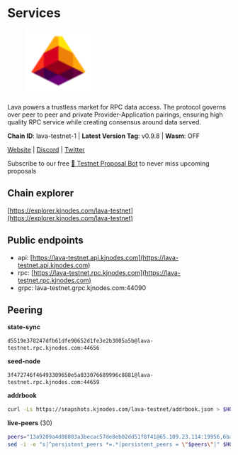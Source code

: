 # Services

<figure><img src="https://raw.githubusercontent.com/kj89/cosmos-images/main/logos/lava.png" width="150" alt=""><figcaption></figcaption></figure>

Lava powers a trustless market for RPC data access. The protocol  governs over peer to peer and private Provider-Application pairings,  ensuring high quality RPC service while creating consensus around data served.

**Chain ID**: lava-testnet-1 | **Latest Version Tag**: v0.9.8 | **Wasm**: OFF

[Website](https://lavanet.xyz) | [Discord](https://discord.com/invite/Tbk5NxTCdA) | [Twitter](https://twitter.com/lavanetxyz)



Subscribe to our free [🤖 Testnet Proposal Bot](https://t.me/kjnodes_testnet_proposal_bot) to never miss upcoming proposals


## Chain explorer
[https://explorer.kjnodes.com/lava-testnet](https://explorer.kjnodes.com/lava-testnet)

## Public endpoints

* api: [https://lava-testnet.api.kjnodes.com](https://lava-testnet.api.kjnodes.com)
* rpc: [https://lava-testnet.rpc.kjnodes.com](https://lava-testnet.rpc.kjnodes.com)
* grpc: lava-testnet.grpc.kjnodes.com:44090

## Peering

**state-sync**

```text
d5519e378247dfb61dfe90652d1fe3e2b3005a5b@lava-testnet.rpc.kjnodes.com:44656
```

**seed-node**

```text
3f472746f46493309650e5a033076689996c8881@lava-testnet.rpc.kjnodes.com:44659
```

**addrbook**
```bash
curl -Ls https://snapshots.kjnodes.com/lava-testnet/addrbook.json > $HOME/.lava/config/addrbook.json
```

**live-peers** (30)
```bash
peers="13a9209a4d08803a3becac57de8eb02dd51f8f41@65.109.23.114:19956,6ba3b6ec03839afffa64c83e18ff80a681f4968d@65.108.194.40:21756,9a151159039fd8abce61ddb21e5342605787792b@5.75.228.39:26656,25da069c4dca143029ddae47bf2b7de69c2a8678@65.108.9.164:21156,92f8e4caaadb2f00c95e03068933f2045a93e910@65.109.65.163:21156,8b154033143fdedf4835dfc7b030c7d781bfd54e@195.201.219.227:26656,c0efea9152aed75fcf3022b8af45243818c59d6a@49.12.13.104:26656,4ad3f3731073a016fa0c99118b2a5a2d313928f5@207.180.233.148:26656,e1383b216c42acc842193c5ac7321ce6c0d73db0@78.47.37.142:26656,370ae92bd28701e0c1d8dc912ccf0d40fe0db3d5@157.90.245.166:26656,4732ed188fbe7603f81d9f4c825397277bb72217@5.75.235.195:26656,5c2a752c9b1952dbed075c56c600c3a79b58c395@185.16.39.172:27066,5b337f7ba27e2fdd27918be18af93f8728034267@65.108.41.168:26656,147cf727f179eccbd29de3ebf5899c1f4a93f6de@46.38.235.53:26656,257856431ef33f9fbfe6c119fdf3820035891d0c@38.242.197.140:26656,3a445bfdbe2d0c8ee82461633aa3af31bc2b4dc0@3.252.219.158:26656,e593c7a9ca61f5616119d6beb5bd8ef5dd28d62d@34.246.190.1:26656,1829486da26d7b88fb2a921798bb70f9218fc052@14.191.217.125:26656,3173b2d34ce415ee9a1bf08646d85688bf49e299@5.189.186.222:36656,8bb931d994a19c6647e6165cae98b14bcc2e22c2@144.76.99.105:38656,b16eb3c538b9a460612a4cea37c2657f15579126@65.109.30.90:11656,c40a7bc3c7aee0428273c0bfa75fcb14bf0f44c4@65.109.90.171:30656,ab924e7944c332bd1b52c8733e262bbdd33cb5ac@116.202.165.53:26656,e1c09e10296de98d5637e0f948ada9d477ad4d75@31.42.191.74:36656,c32d101819cedf78ea986e6d832e2306fb6d0649@185.248.24.224:16656,2c419186cd96b59fe8b3307c54c27d6805414aba@65.108.8.28:60756,bfe21dd5af98aa42d213cd5bd943162a36b0505f@92.243.165.98:26656,94bba76f57bc30a6c0afa4ca10cd54d0b247569d@38.242.221.85:26656,d5519e378247dfb61dfe90652d1fe3e2b3005a5b@65.109.68.190:44656,eb7832932626c1c636d16e0beb49e0e4498fbd5e@65.108.231.124:20656"
sed -i -e "s|^persistent_peers *=.*|persistent_peers = \"$peers\"|" $HOME/.lava/config/config.toml
```
